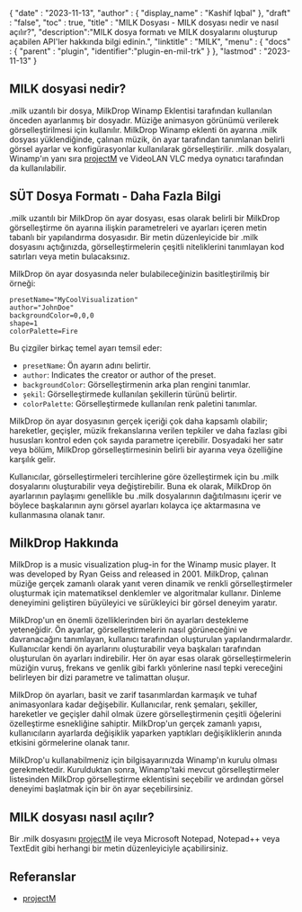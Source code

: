 {
  "date" : "2023-11-13",
  "author" : {
    "display_name" : "Kashif Iqbal"
},
  "draft" : "false",
  "toc" : true,
  "title" : "MILK Dosyası - MILK dosyası nedir ve nasıl açılır?",
  "description":"MILK dosya formatı ve MILK dosyalarını oluşturup açabilen API'ler hakkında bilgi edinin.",
  "linktitle" : "MILK",
  "menu" : {
    "docs" : {
      "parent" : "plugin",
      "identifier":"plugin-en-mil-trk"
}
},
  "lastmod" : "2023-11-13"
}

## MILK dosyasi nedir?

.milk uzantılı bir dosya, MilkDrop Winamp Eklentisi tarafından kullanılan önceden ayarlanmış bir dosyadır. Müziğe animasyon görünümü verilerek görselleştirilmesi için kullanılır. MilkDrop Winamp eklenti ön ayarına .milk dosyası yüklendiğinde, çalınan müzik, ön ayar tarafından tanımlanan belirli görsel ayarlar ve konfigürasyonlar kullanılarak görselleştirilir. .milk dosyaları, Winamp'ın yanı sıra [projectM](https://github.com/projectM-visualizer/projectm) ve VideoLAN VLC medya oynatıcı tarafından da kullanılabilir.


## SÜT Dosya Formatı - Daha Fazla Bilgi

.milk uzantılı bir MilkDrop ön ayar dosyası, esas olarak belirli bir MilkDrop görselleştirme ön ayarına ilişkin parametreleri ve ayarları içeren metin tabanlı bir yapılandırma dosyasıdır. Bir metin düzenleyicide bir .milk dosyasını açtığınızda, görselleştirmelerin çeşitli niteliklerini tanımlayan kod satırları veya metin bulacaksınız.

MilkDrop ön ayar dosyasında neler bulabileceğinizin basitleştirilmiş bir örneği:

```plaintext
presetName="MyCoolVisualization"
author="JohnDoe"
backgroundColor=0,0,0
shape=1
colorPalette=Fire
```

Bu çizgiler birkaç temel ayarı temsil eder:

- `presetName`: Ön ayarın adını belirtir.
- `author`: Indicates the creator or author of the preset.
- `backgroundColor`: Görselleştirmenin arka plan rengini tanımlar.
- `şekil`: Görselleştirmede kullanılan şekillerin türünü belirtir.
- `colorPalette`: Görselleştirmede kullanılan renk paletini tanımlar.

MilkDrop ön ayar dosyasının gerçek içeriği çok daha kapsamlı olabilir; hareketler, geçişler, müzik frekanslarına verilen tepkiler ve daha fazlası gibi hususları kontrol eden çok sayıda parametre içerebilir. Dosyadaki her satır veya bölüm, MilkDrop görselleştirmesinin belirli bir ayarına veya özelliğine karşılık gelir.

Kullanıcılar, görselleştirmeleri tercihlerine göre özelleştirmek için bu .milk dosyalarını oluşturabilir veya değiştirebilir. Buna ek olarak, MilkDrop ön ayarlarının paylaşımı genellikle bu .milk dosyalarının dağıtılmasını içerir ve böylece başkalarının aynı görsel ayarları kolayca içe aktarmasına ve kullanmasına olanak tanır.

## MilkDrop Hakkında

MilkDrop is a music visualization plug-in for the Winamp music player. It was developed by Ryan Geiss and released in 2001. MilkDrop, çalınan müziğe gerçek zamanlı olarak yanıt veren dinamik ve renkli görselleştirmeler oluşturmak için matematiksel denklemler ve algoritmalar kullanır. Dinleme deneyimini geliştiren büyüleyici ve sürükleyici bir görsel deneyim yaratır.

MilkDrop'un en önemli özelliklerinden biri ön ayarları destekleme yeteneğidir. Ön ayarlar, görselleştirmelerin nasıl görüneceğini ve davranacağını tanımlayan, kullanıcı tarafından oluşturulan yapılandırmalardır. Kullanıcılar kendi ön ayarlarını oluşturabilir veya başkaları tarafından oluşturulan ön ayarları indirebilir. Her ön ayar esas olarak görselleştirmelerin müziğin vuruş, frekans ve genlik gibi farklı yönlerine nasıl tepki vereceğini belirleyen bir dizi parametre ve talimattan oluşur.

MilkDrop ön ayarları, basit ve zarif tasarımlardan karmaşık ve tuhaf animasyonlara kadar değişebilir. Kullanıcılar, renk şemaları, şekiller, hareketler ve geçişler dahil olmak üzere görselleştirmenin çeşitli öğelerini özelleştirme esnekliğine sahiptir. MilkDrop'un gerçek zamanlı yapısı, kullanıcıların ayarlarda değişiklik yaparken yaptıkları değişikliklerin anında etkisini görmelerine olanak tanır.

MilkDrop'u kullanabilmeniz için bilgisayarınızda Winamp'ın kurulu olması gerekmektedir. Kurulduktan sonra, Winamp'taki mevcut görselleştirmeler listesinden MilkDrop görselleştirme eklentisini seçebilir ve ardından görsel deneyimi başlatmak için bir ön ayar seçebilirsiniz.

## MILK dosyası nasıl açılır?

Bir .milk dosyasını [projectM](https://github.com/projectM-visualizer/projectm) ile veya Microsoft Notepad, Notepad++ veya TextEdit gibi herhangi bir metin düzenleyiciyle açabilirsiniz.

## Referanslar

 * [projectM](https://github.com/projectM-visualizer/projectm)

